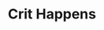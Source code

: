 ---
layout: project
title: Crit Happens
priority: 4
description: This ones pretty simple. I was playing Divinity&#58; Original Sin 2 and had the itch to have a go at making a bootleg Unity version wih a friend from work.
thumbnail: splash1
github: link
youtube: link
---